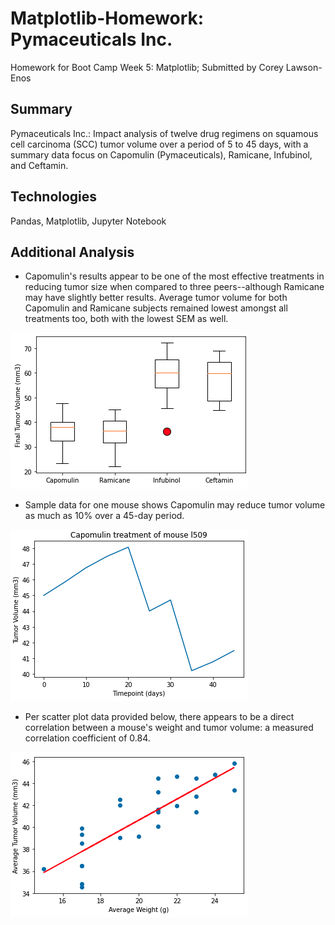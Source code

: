 # Matplotlib-Homework: Pymaceuticals Inc.

Homework for Boot Camp Week 5: Matplotlib; Submitted by Corey Lawson-Enos

## Summary
Pymaceuticals Inc.: Impact analysis of twelve drug regimens on squamous cell carcinoma (SCC) tumor volume over a period of 5 to 45 days, with a summary data focus on Capomulin (Pymaceuticals), Ramicane, Infubinol, and Ceftamin.

## Technologies
Pandas, Matplotlib, Jupyter Notebook

## Additional Analysis
* Capomulin's results appear to be one of the most effective treatments in reducing tumor size when compared to three peers--although Ramicane may have slightly better results. Average tumor volume for both Capomulin and Ramicane subjects remained lowest amongst all treatments too, both with the lowest SEM as well.

![alt text](https://github.com/clawson13/Matplotlib-challenge/blob/d1d8acbee7707c4ab16d140749b11977d21ae9a2/images/boxplot.jpg)

* Sample data for one mouse shows Capomulin may reduce tumor volume as much as 10% over a 45-day period.

![alt text](https://github.com/clawson13/Matplotlib-challenge/blob/b2b86b7e10757dd317c1699e201e05be8b98cd5a/images/linechart.jpg)

* Per scatter plot data provided below, there appears to be a direct correlation between a mouse's weight and tumor volume: a measured correlation coefficient of 0.84.

![alt text](https://github.com/clawson13/Matplotlib-challenge/blob/c3c68dd6792fb961021145d1b9a2a19eb26a7ef7/images/regression.jpg)
